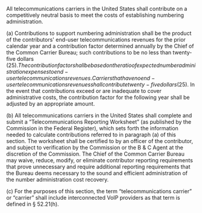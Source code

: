 All telecommunications carriers in the United States shall contribute on a competitively neutral basis to meet the costs of establishing numbering administration.

(a) Contributions to support numbering administration shall be the product of the contributors' end-user telecommunications revenues for the prior calendar year and a contribution factor determined annually by the Chief of the Common Carrier Bureau; such contributions to be no less than twenty-five dollars ($25). The contribution factor shall be based on the ratio of expected number administration expenses to end-user telecommunications revenues. Carriers that have no end-user telecommunications revenues shall contribute twenty-five dollars ($25). In the event that contributions exceed or are inadequate to cover administrative costs, the contribution factor for the following year shall be adjusted by an appropriate amount.

(b) All telecommunications carriers in the United States shall complete and submit a “Telecommunications Reporting Worksheet” (as published by the Commission in the Federal Register), which sets forth the information needed to calculate contributions referred to in paragraph (a) of this section. The worksheet shall be certified to by an officer of the contributor, and subject to verification by the Commission or the B & C Agent at the discretion of the Commission. The Chief of the Common Carrier Bureau may waive, reduce, modify, or eliminate contributor reporting requirements that prove unnecessary and require additional reporting requirements that the Bureau deems necessary to the sound and efficient administration of the number administration cost recovery.

(c) For the purposes of this section, the term “telecommunications carrier” or “carrier” shall include interconnected VoIP providers as that term is defined in § 52.21(h).

